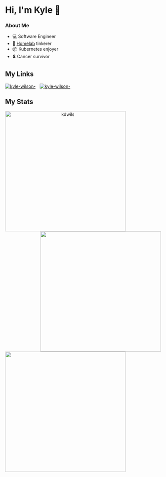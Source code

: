 # Hi, I'm Kyle 👋

### About Me

* 💻 Software Engineer
* 🚀 [Homelab](https://github.com/kdwils/homelab) tinkerer
* 📦 Kubernetes enjoyer
* 🎗️ Cancer survivor


## My Links

<p align="left" >
<a href="https://blog.kyledev.co/index.xml" target="blank"><img align="center" style="margin-right: 10px;" src="https://img.shields.io/badge/blog.kyledev.co-44475a?logo=hugo&style=for-the-badge&link=https://blog.kyledev.co" alt="kyle-wilson-" /></a>
<a href="https://argocd.kyledev.co" target="blank"><img align="center" src="https://img.shields.io/badge/homelab-44475a?logo=argo&style=for-the-badge&link=https://argocd.kyledev.co" alt="kyle-wilson-" /></a>
</p>

<h2 align="left">My Stats</h2>
<p align=center>
  <div align=center>
    <a href="https://github.com/denvercoder1/github-readme-streak-stats" title="Go to Source">
      <img align="left" width=390 src="https://streak-stats.demolab.com/?user=kdwils&theme=dracula&border=FF79C6" alt="kdwils" />
    </a>
    <a href="https://github.com/kdwils/github-readme-stats" title="Go to Source">
      <img align="right" width=390 src="https://github-readme-stats.vercel.app/api?username=kdwils&show_icons=true&theme=dracula&border_color=FF79C6&hide_border=false" />
    </a>
  </div>
  <br>
  <div align=center>
    <a href="https://github.com/kdwils/github-readme-stats" title="Go to Source">
      <img align="left" width=390 src="https://github-readme-stats.vercel.app/api/top-langs/?username=kdwils&layout=compact&hide=html&theme=dracula&border_color=FF79C6" />
    </a>
  </div>
</p>


<!-- <p align="left">
<img src="https://github-readme-stats.vercel.app/api?username=kdwils&show_icons=true&theme=dracula" alt="kdwils" style="margin-right: 10px;" />
<img src="https://github-readme-stats.vercel.app/api/top-langs/?username=kdwils&layout=compact&hide=html&theme=dracula" alt="kdwils"/>
</p> -->

